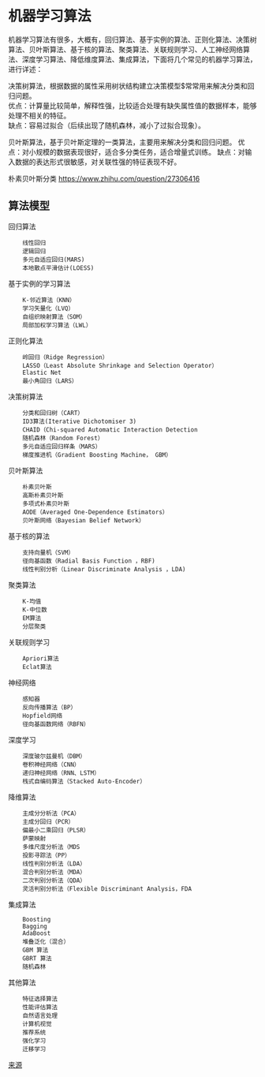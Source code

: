 机器学习算法
===========

   机器学习算法有很多，大概有，回归算法、基于实例的算法、正则化算法、决策树算法、贝叶斯算法、基于核的算法、聚类算法、关联规则学习、人工神经网络算法、深度学习算法、降低维度算法、集成算法，下面将几个常见的机器学习算法，进行详述：



  决策树算法，根据数据的属性采用树状结构建立决策模型$常常用来解决分类和回归问题。        
  优点：计算量比较简单，解释性强，比较适合处理有缺失属性值的数据样本，能够处理不相关的特征。        
  缺点：容易过拟合（后续出现了随机森林，减小了过拟合现象）。


  贝叶斯算法，基于贝叶斯定理的一类算法，主要用来解决分类和回归问题。
  优点：对小规模的数据表现很好，适合多分类任务，适合增量式训练。
  缺点：对输入数据的表达形式很敏感，对关联性强的特征表现不好。


  朴素贝叶斯分类
  https://www.zhihu.com/question/27306416


## 算法模型
回归算法

        线性回归
        逻辑回归
        多元自适应回归(MARS)
        本地散点平滑估计(LOESS)

基于实例的学习算法

        K-邻近算法（KNN）
        学习矢量化（LVQ）
        自组织映射算法（SOM）
        局部加权学习算法（LWL）

正则化算法

        岭回归（Ridge Regression）
        LASSO（Least Absolute Shrinkage and Selection Operator）
        Elastic Net
        最小角回归（LARS）

决策树算法

        分类和回归树（CART）
        ID3算法(Iterative Dichotomiser 3)
        CHAID（Chi-squared Automatic Interaction Detection
        随机森林（Random Forest）
        多元自适应回归样条（MARS）
        梯度推进机（Gradient Boosting Machine， GBM）

贝叶斯算法

        朴素贝叶斯
        高斯朴素贝叶斯
        多项式朴素贝叶斯
        AODE（Averaged One-Dependence Estimators）
        贝叶斯网络（Bayesian Belief Network）

基于核的算法

        支持向量机（SVM）
        径向基函数（Radial Basis Function ，RBF)
        线性判别分析（Linear Discriminate Analysis ，LDA)

聚类算法

        K-均值
        K-中位数
        EM算法
        分层聚类

关联规则学习

        Apriori算法
        Eclat算法

神经网络

        感知器
        反向传播算法（BP）
        Hopfield网络
        径向基函数网络（RBFN）

深度学习

        深度玻尔兹曼机（DBM）
        卷积神经网络（CNN）
        递归神经网络（RNN、LSTM）
        栈式自编码算法（Stacked Auto-Encoder）

降维算法

        主成分分析法（PCA）
        主成分回归（PCR）
        偏最小二乘回归（PLSR）
        萨蒙映射
        多维尺度分析法（MDS
        投影寻踪法（PP）
        线性判别分析法（LDA）
        混合判别分析法（MDA）
        二次判别分析法（QDA）
        灵活判别分析法（Flexible Discriminant Analysis，FDA

集成算法

        Boosting
        Bagging
        AdaBoost
        堆叠泛化（混合）
        GBM 算法
        GBRT 算法
        随机森林

其他算法

        特征选择算法
        性能评估算法
        自然语言处理
        计算机视觉
        推荐系统
        强化学习
        迁移学习

[来源](https://github.com/KeKe-Li/tutorial/blob/master/assets/src/)
